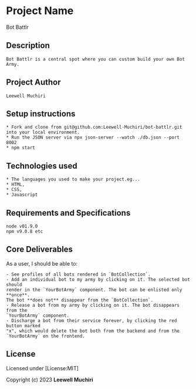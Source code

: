 # Project Name
 Bot Battlr


## Description
    Bot Battlr is a central spot where you can custom build your own Bot Army.
## Project Author
    Leewell Muchiri

## Setup instructions
    * Fork and clone from git@github.com:Leewell-Muchiri/bot-battlr.git into your local environment.
    * Run the JSON server via npx json-server --watch ./db.json --port 8002
    * npm start 
## Technologies used
    * The languages you used to make your project.eg...
    * HTML,
    * CSS,
    * Javascript
## Requirements and Specifications
    node v01.9.0
    npm v9.0.8 etc
## Core Deliverables
As a user, I should be able to:

    - See profiles of all bots rendered in `BotCollection`.
    - Add an individual bot to my army by clicking on it. The selected bot should
    render in the `YourBotArmy` component. The bot can be enlisted only **once**.
    The bot **does not** disappear from the `BotCollection`.
    - Release a bot from my army by clicking on it. The bot disappears from the
    `YourBotArmy` component.
    - Discharge a bot from their service forever, by clicking the red button marked
    "x", which would delete the bot both from the backend and from the
    `YourBotArmy` on the frontend.

## License
Licensed under [License:MIT]

Copyright (c) 2023 **Leewell Muchiri**